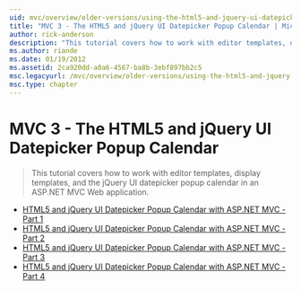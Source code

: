 ```yaml
---
uid: mvc/overview/older-versions/using-the-html5-and-jquery-ui-datepicker-popup-calendar-with-aspnet-mvc/index
title: "MVC 3 - The HTML5 and jQuery UI Datepicker Popup Calendar | Microsoft Docs"
author: rick-anderson
description: "This tutorial covers how to work with editor templates, display templates, and the jQuery UI datepicker popup calendar in an ASP.NET MVC Web application."
ms.author: riande
ms.date: 01/19/2012
ms.assetid: 2ca920dd-a0a6-4567-ba8b-3ebf897bb2c5
msc.legacyurl: /mvc/overview/older-versions/using-the-html5-and-jquery-ui-datepicker-popup-calendar-with-aspnet-mvc
msc.type: chapter
---
```

# MVC 3 - The HTML5 and jQuery UI Datepicker Popup Calendar

> This tutorial covers how to work with editor templates, display templates, and the jQuery UI datepicker popup calendar in an ASP.NET MVC Web application.

- [HTML5 and jQuery UI Datepicker Popup Calendar with ASP.NET MVC - Part 1](using-the-html5-and-jquery-ui-datepicker-popup-calendar-with-aspnet-mvc-part-1.md)
- [HTML5 and jQuery UI Datepicker Popup Calendar with ASP.NET MVC - Part 2](using-the-html5-and-jquery-ui-datepicker-popup-calendar-with-aspnet-mvc-part-2.md)
- [HTML5 and jQuery UI Datepicker Popup Calendar with ASP.NET MVC - Part 3](using-the-html5-and-jquery-ui-datepicker-popup-calendar-with-aspnet-mvc-part-3.md)
- [HTML5 and jQuery UI Datepicker Popup Calendar with ASP.NET MVC - Part 4](using-the-html5-and-jquery-ui-datepicker-popup-calendar-with-aspnet-mvc-part-4.md)
